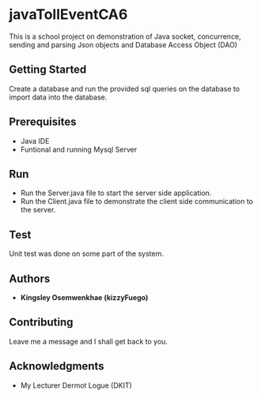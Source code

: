 # javaTollEventCA6

This is a school project on demonstration of Java socket, concurrence, sending and parsing Json objects and Database Access Object (DAO)


## Getting Started

Create a database and run the provided sql queries on the database to import data into the database.


## Prerequisites

- Java IDE
- Funtional and running Mysql Server


## Run 

- Run the Server.java file to start the server side application.
- Run the Client.java file to demonstrate the client side communication to the server.


## Test

Unit test was done on some part of the system.


## Authors

* **Kingsley Osemwenkhae (kizzyFuego)** 


## Contributing

Leave me a message and I shall get back to you.


## Acknowledgments

* My Lecturer Dermot Logue (DKIT)

